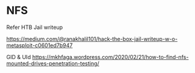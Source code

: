 # NFS 

Refer HTB Jail writeup

https://medium.com/@ranakhalil101/hack-the-box-jail-writeup-w-o-metasploit-c0601ed7b947


GID & UId
https://mkhfaga.wordpress.com/2020/02/21/how-to-find-nfs-mounted-drives-penetration-testing/
